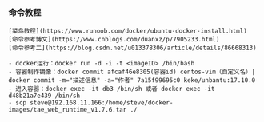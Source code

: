 ### 命令教程
	[菜鸟教程](https://www.runoob.com/docker/ubuntu-docker-install.html)
	[命令参考博文](https://www.cnblogs.com/duanxz/p/7905233.html)
	[命令参考二](https://blog.csdn.net/u013378306/article/details/86668313)
	
	- docker运行：docker run -d -i -t <imageID> /bin/bash 
	- 容器制作镜像：docker commit afcaf46e8305(容器id) centos-vim（自定义名）| docker commit -m="描述信息" -a="作者" 7a15f99695c0 keke/unbantu:17.10.0
	- 进入容器：docker exec -it db3 /bin/sh 或者 docker exec -it d48b21a7e439 /bin/sh
	- scp steve@192.168.11.166:/home/steve/docker-images/tae_web_runtime_v1.7.6.tar ./
	